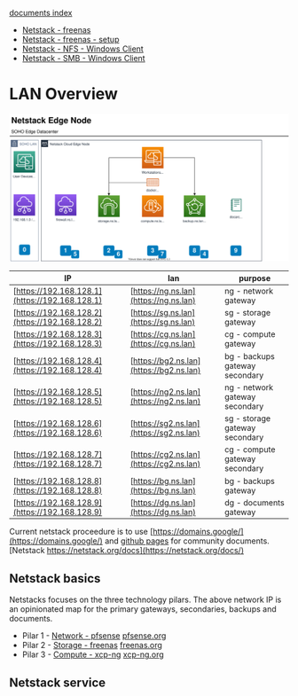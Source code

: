 [documents index](../)

- [Netstack - freenas](../freenas/)
- [Netstack - freenas - setup](../freenas/setup/)
- [Netstack - NFS - Windows Client]()
- [Netstack - SMB - Windows Client]()

# LAN Overview

![netstackEdgeNode](./netstackEdgeNode.svg)

| IP | lan | purpose |
|----|-----|---------|
| [https://192.168.128.1](https://192.168.128.1) | [https://ng.ns.lan](https://ng.ns.lan) | ng - network gateway | 
| [https://192.168.128.2](https://192.168.128.2) | [https://sg.ns.lan](https://sg.ns.lan) | sg - storage gateway | 
| [https://192.168.128.3](https://192.168.128.3) | [https://cg.ns.lan](https://cg.ns.lan) | cg - compute gateway | 
| [https://192.168.128.4](https://192.168.128.4) | [https://bg2.ns.lan](https://bg2.ns.lan) | bg - backups gateway secondary|
| [https://192.168.128.5](https://192.168.128.5) | [https://ng2.ns.lan](https://ng2.ns.lan) | ng - network gateway secondary| 
| [https://192.168.128.6](https://192.168.128.6) | [https://sg2.ns.lan](https://sg2.ns.lan) | sg - storage gateway secondary| 
| [https://192.168.128.7](https://192.168.128.7) | [https://cg2.ns.lan](https://cg2.ns.lan) | cg - compute gateway secondary| 
| [https://192.168.128.8](https://192.168.128.8) | [https://bg.ns.lan](https://bg.ns.lan) | bg - backups gateway |
| [https://192.168.128.9](https://192.168.128.9) | [https://dg.ns.lan](https://dg.ns.lan) | dg - documents gateway | 

Current netstack proceedure is to use [https://domains.google/](https://domains.google/) and [github pages](https://github.com) for community documents.  [Netstack https://netstack.org/docs](https://netstack.org/docs/)

## Netstack basics
Netstacks focuses on the three technology pilars.  The above network IP is an opinionated map for the primary gateways, secondaries, backups and documents.

- Pilar 1 - [Network - pfsense](./network/pfsense/) [pfsense.org](https://www.pfsense.org/)
- Pilar 2 - [Storage - freenas](./storage/freenas/) [freenas.org](https://www.freenas.org/)
- Pilar 3 - [Compute - xcp-ng](./compute/xcp-ng/) [xcp-ng.org](https://xcp-ng.org/)

## Netstack service
